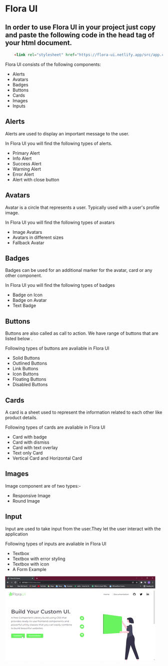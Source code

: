 # Flora UI
In order to use Flora UI in your project just copy and paste the following code in the head tag of your html document.
---
```html
    <link rel="stylesheet" href="https://flora-ui.netlify.app/src/app.css">
```

Flora UI consists of the following components:
* Alerts
* Avatars
* Badges
* Buttons
* Cards
* Images
* Inputs



## Alerts
Alerts are used to display an important message to the user.

In Flora UI you will find the following types of alerts.
* Primary Alert
* Info Alert
* Success Alert
* Warning Alert
* Error Alert
* Alert with close button
## Avatars
Avatar is a circle that represents a user. Typically used with a user's profile image.

In Flora UI you will find the following types of avatars
* Image Avatars
* Avatars in different sizes
* Fallback Avatar
## Badges
Badges can be used for an additional marker for the avatar, card or any other component.

In Flora UI you will find the following types of badges
* Badge on Icon
* Badge on Avatar
* Text Badge
## Buttons
Buttons are also called as call to action. We have range of buttons that are listed below .

Following types of buttons are avaliable in Flora UI
* Solid Buttons
* Outlined Buttons
* Link Buttons
* Icon Buttons
* Floating Buttons
* Disabled Buttons
## Cards
A card is a sheet used to represent the information related to each other like product details.

Following types of cards are avaliable in Flora UI
* Card with badge
* Card with dismiss
* Card with text overlay
* Text only Card
* Vertical Card and Horizontal Card
## Images
Image component are of two types:-
* Responsive Image
* Round Image
## Input
Input are used to take input from the user.They let the user interact with the application

Following types of inputs are avaliable in Flora UI
* Textbox
* Textbox with error styling
* Textbox with icon
* A Form Example

![](https://github.com/vrinda-mahajan/Component-Library/blob/responsive/images/flora-ui.gif)